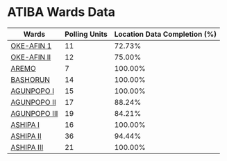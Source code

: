 
# ATIBA Wards Data

| Wards | Polling Units | Location Data Completion (%) |
| ---- | ----- | ------- |
| [OKE-AFIN 1](./wards/18056-oke-afin-1) | 11 | 72.73% |
| [OKE-AFIN II](./wards/18057-oke-afin-ii) | 12 | 75.00% |
| [AREMO](./wards/18058-aremo) | 7 | 100.00% |
| [BASHORUN](./wards/18059-bashorun) | 14 | 100.00% |
| [AGUNPOPO I](./wards/18060-agunpopo-i) | 15 | 100.00% |
| [AGUNPOPO II](./wards/18061-agunpopo-ii) | 17 | 88.24% |
| [AGUNPOPO III](./wards/18062-agunpopo-iii) | 19 | 84.21% |
| [ASHIPA I](./wards/18063-ashipa-i) | 16 | 100.00% |
| [ASHIPA II](./wards/18064-ashipa-ii) | 36 | 94.44% |
| [ASHIPA III](./wards/18065-ashipa-iii) | 21 | 100.00% |




